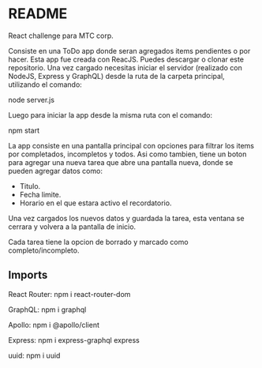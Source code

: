 # README

React challenge para MTC corp.

Consiste en una ToDo app donde seran agregados items pendientes o por hacer. Esta app fue creada con ReacJS.
Puedes descargar o clonar este repositorio. Una vez cargado necesitas iniciar el servidor (realizado con NodeJS, Express y GraphQL) desde la ruta de la carpeta principal, utilizando el comando: 

node server.js

Luego para iniciar la app desde la misma ruta con el comando:

npm start

La app consiste en una pantalla principal con opciones para filtrar los items por completados, incompletos y todos. Asi como tambien, tiene un boton para agregar una nueva tarea que abre una pantalla nueva, donde se pueden agregar datos como:
- Titulo.
- Fecha limite.
- Horario en el que estara activo el recordatorio.

Una vez cargados los nuevos datos y guardada la tarea, esta ventana se cerrara y volvera a la pantalla de inicio.

Cada tarea tiene la opcion de borrado y marcado como completo/incompleto.


## Imports

React Router:
npm i react-router-dom

GraphQL:
npm i graphql

Apollo:
npm i @apollo/client

Express:
npm i express-graphql express

uuid:
npm i uuid
